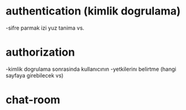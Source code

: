 # authentication (kimlik dogrulama)

-sifre parmak izi yuz tanima vs.

# authorization

-kimlik dogrulama sonrasinda kullanıcının
-yetkilerinı belirtme (hangi sayfaya girebilecek vs)
# chat-room

